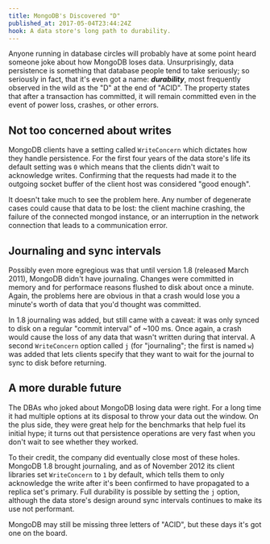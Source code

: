 ```yaml
---
title: MongoDB's Discovered "D"
published_at: 2017-05-04T23:44:24Z
hook: A data store's long path to durability.
---
```


Anyone running in database circles will probably have at
some point heard someone joke about how MongoDB loses data.
Unsurprisingly, data persistence is something that database
people tend to take seriously; so seriously in fact, that
it's even got a name: ***durability***, most frequently
observed in the wild as the "D" at the end of "ACID". The
property states that after a transaction has committed, it
will remain committed even in the event of power loss,
crashes, or other errors.

## Not too concerned about writes

MongoDB clients have a setting called `WriteConcern` which
dictates how they handle persistence. For the first four
years of the data store's life its default setting was `0`
which means that the clients didn't wait to acknowledge
writes. Confirming that the requests had made it to the
outgoing socket buffer of the client host was considered
"good enough".

It doesn't take much to see the problem here. Any number of
degenerate cases could cause that data to be lost: the
client machine crashing, the failure of the connected
mongod instance, or an interruption in the network
connection that leads to a communication error.

## Journaling and sync intervals

Possibly even more egregious was that until version 1.8
(released March 2011), MongoDB didn't have journaling.
Changes were committed in memory and for performace reasons
flushed to disk about once a minute. Again, the problems
here are obvious in that a crash would lose you a minute's
worth of data that you'd thought was committed.

In 1.8 journaling was added, but still came with a caveat:
it was only synced to disk on a regular "commit interval"
of ~100 ms. Once again, a crash would cause the loss of any
data that wasn't written during that interval. A second
`WriteConcern` option called `j` (for "journaling"; the
first is named `w`) was added that lets clients specify
that they want to wait for the journal to sync to disk
before returning.

## A more durable future

The DBAs who joked about MongoDB losing data were right.
For a long time it had multiple options at its disposal to
throw your data out the window. On the plus side, they were
great help for the benchmarks that help fuel its initial
hype; it turns out that persistence operations are very
fast when you don't wait to see whether they worked.

To their credit, the company did eventually close most of
these holes. MongoDB 1.8 brought journaling, and as of
November 2012 its client libraries set `WriteConcern` to
`1` by default, which tells them to only acknowledge the
write after it's been confirmed to have propagated to a
replica set's primary. Full durability is possible by
setting the `j` option, although the data store's design
around sync intervals continues to make its use not
performant.

MongoDB may still be missing three letters of "ACID", but
these days it's got one on the board.
